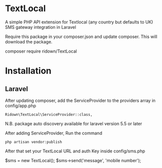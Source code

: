 # TextLocal

A simple PHP API extension for Textlocal (any country but defaults to UK) SMS gateway integration in Laravel

Require this package in your composer.json and update composer. This will download the package.

composer require ridown/TextLocal

# Installation
## Laravel
After updating composer, add the ServiceProvider to the providers array in config/app.php

    Ridown\TextLocal\ServiceProvider::class,

N.B. package auto discovery available for laravel version 5.5 or later

After adding ServiceProvider, Run the command

    php artisan vendor:publish
    
After that set your TextLocal URL and auth Key inside config/sms.php

$sms = new TextLocal();
$sms->send('message', 'mobile number');
